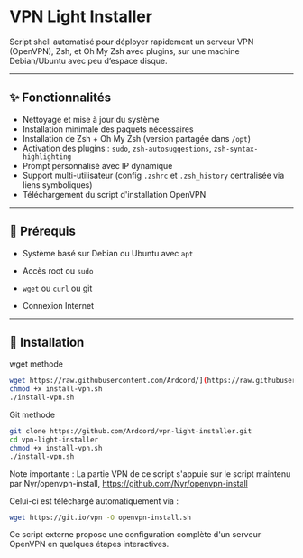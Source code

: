 # VPN Light Installer

Script shell automatisé pour déployer rapidement un serveur VPN (OpenVPN), Zsh, et Oh My Zsh avec plugins, sur une machine Debian/Ubuntu avec peu d’espace disque.

---

## ✨ Fonctionnalités

- Nettoyage et mise à jour du système
- Installation minimale des paquets nécessaires
- Installation de Zsh + Oh My Zsh (version partagée dans `/opt`)
- Activation des plugins : `sudo`, `zsh-autosuggestions`, `zsh-syntax-highlighting`
- Prompt personnalisé avec IP dynamique
- Support multi-utilisateur (config `.zshrc` et `.zsh_history` centralisée via liens symboliques)
- Téléchargement du script d'installation OpenVPN

---

## 🧾 Prérequis

- Système basé sur Debian ou Ubuntu avec `apt`
- Accès root ou `sudo`
- `wget` ou `curl` ou git
  

- Connexion Internet

---

## 🚀 Installation

wget methode
```sh
wget https://raw.githubusercontent.com/Ardcord/](https://raw.githubusercontent.com/Ardcord/debian-vpn-install/main/install-vpn.sh
chmod +x install-vpn.sh
./install-vpn.sh
```

Git methode
```bash
git clone https://github.com/Ardcord/vpn-light-installer.git
cd vpn-light-installer
chmod +x install-vpn.sh
./install-vpn.sh
```

  Note importante : La partie VPN de ce script s'appuie sur le script maintenu par Nyr/openvpn-install,
    https://github.com/Nyr/openvpn-install
    
Celui-ci est téléchargé automatiquement via :
```sh
wget https://git.io/vpn -O openvpn-install.sh
```

Ce script externe propose une configuration complète d'un serveur OpenVPN en quelques étapes interactives.
